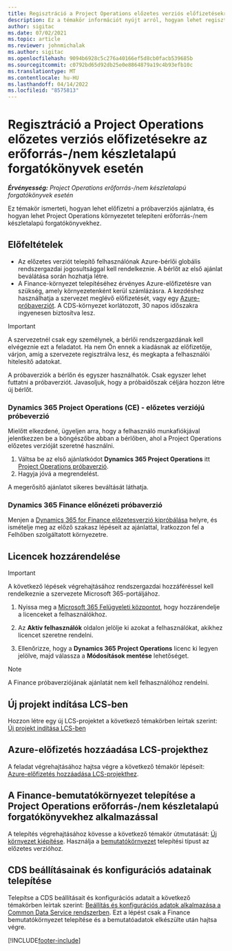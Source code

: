 ```yaml
---
title: Regisztráció a Project Operations előzetes verziós előfizetésekre az erőforrás-/nem készletalapú forgatókönyvek esetén
description: Ez a témakör információt nyújt arról, hogyan lehet regisztrálni és telepíteni a Dynamics 365 Project Operations alkalmazást erőforrás-/nem készletalapú forgatókönyvek esetén.
author: sigitac
ms.date: 07/02/2021
ms.topic: article
ms.reviewer: johnmichalak
ms.author: sigitac
ms.openlocfilehash: 9094b6928c5c276a40166ef5d8cb0facb539685b
ms.sourcegitcommit: c0792bd65d92db25e0e8864879a19c4b93efb10c
ms.translationtype: MT
ms.contentlocale: hu-HU
ms.lasthandoff: 04/14/2022
ms.locfileid: "8575813"
---
```

# <a name="sign-up-for-project-operations-preview-subscriptions-for-resource-non-stocked-scenarios"></a>Regisztráció a Project Operations előzetes verziós előfizetésekre az erőforrás-/nem készletalapú forgatókönyvek esetén

_**Érvényesség:** Project Operations erőforrás-/nem készletalapú forgatókönyvek esetén_



Ez témakör ismerteti, hogyan lehet előfizetni a próbaverziós ajánlatra, és hogyan lehet Project Operations környezetet telepíteni erőforrás-/nem készletalapú forgatókönyvekhez.

## <a name="prerequisites"></a>Előfeltételek
- Az előzetes verziót telepítő felhasználónak Azure-bérlői globális rendszergazdai jogosultsággal kell rendelkeznie. A bérlőt az első ajánlat beválátása során hozhatja létre. 
- A Finance-környezet telepítéséhez érvényes Azure-előfizetésre van szükség, amely környezetenként kerül számlázásra. A kezdéshez használhatja a szervezet meglévő előfizetését, vagy egy [Azure-próbaverziót](https://azure.microsoft.com/free/). A CDS-környezet korlátozott, 30 napos időszakra ingyenesen biztosítva lesz.

> [!IMPORTANT]
> A szervezetnél csak egy személynek, a bérlői rendszergazdának kell elvégeznie ezt a feladatot. Ha nem Ön ennek a kiadásnak az előfizetője, várjon, amíg a szervezete regisztrálva lesz, és megkapta a felhasználói hitelesítő adatokat.
> 
> A próbaverziók a bérlőn és egyszer használhatók. Csak egyszer lehet futtatni a próbaverziót. Javasoljuk, hogy a próbaidőszak céljára hozzon létre új bérlőt.


### <a name="dynamics-365-project-operations-ce---preview-trial"></a>Dynamics 365 Project Operations (CE) - előzetes verziójú próbeverzió 

Mielőtt elkezdené, ügyeljen arra, hogy a felhasználó munkafiókjával jelentkezzen be a böngészőbe abban a bérlőben, ahol a Project Operations előzetes verzióját szeretné használni.

1. Váltsa be az első ajánlatkódot **Dynamics 365 Project Operations** itt [Project Operations próbaverzió](https://aka.ms/try-po).
2. Hagyja jóvá a megrendelést.

  A megerősítő ajánlatot sikeres beváltását láthatja.

### <a name="dynamics-365-finance-preview-trial"></a>Dynamics 365 Finance előnézeti próbaverzió

Menjen a [Dynamics 365 for Finance előzetesverzió kipróbálása](https://aka.ms/trypoche) helyre, és ismételje meg az előző szakasz lépéseit az ajánlattal, Iratkozzon fel a Felhőben szolgáltatott környezetre.  

## <a name="assign-licenses"></a>Licencek hozzárendelése

> [!IMPORTANT]
> A következő lépések végrehajtásához rendszergazdai hozzáféréssel kell rendelkeznie a szervezete Microsoft 365-portáljához.

1. Nyissa meg a [Microsoft 365 Felügyeleti központot](https://portal.office.com/), hogy hozzárendelje a licenceket a felhasználókhoz.

2. Az **Aktív felhasználók** oldalon jelölje ki azokat a felhasználókat, akikhez licencet szeretne rendelni.

3. Ellenőrizze, hogy a **Dynamics 365 Project Operations** licenc ki legyen jelölve, majd válassza a **Módosítások mentése** lehetőséget.

> [!NOTE]
> A Finance próbaverziójának ajánlatát nem kell felhasználóhoz rendelni.

## <a name="start-a-new-project-in-lcs"></a>Új projekt indítása LCS-ben

Hozzon létre egy új LCS-projektet a következő témakörben leírtak szerint: [Új projekt indítása LCS-ben](create-lcs-project.md)

## <a name="add-an-azure-subscription-to-an-lcs-project"></a>Azure-előfizetés hozzáadása LCS-projekthez

A feladat végrehajtásához hajtsa végre a következő témakör lépéseit: [Azure-előfizetés hozzáadása LCS-projekthez](resource-add-azure-subscription-lcs-project.md).

## <a name="deploy-finance-demo-environment-with-project-operations-for-resourcenon-stocked-scenarios"></a>A Finance-bemutatókörnyezet telepítése a Project Operations erőforrás-/nem készletalapú forgatókönyvekhez alkalmazással

A telepítés végrehajtásához kövesse a következő témakör útmutatását: [Új környezet kiépítése](resource-provision-new-environment.md). Használja a [bemutatókörnyezet](/dynamics365/fin-ops-core/dev-itpro/deployment/deploy-demo-environment) telepítési típust az előzetes verzióhoz. 

## <a name="install-cds-setup-and-configuration-data"></a>CDS beállításainak és konfigurációs adatainak telepítése

Telepítse a CDS beállításait és konfigurációs adatait a következő témakörben leírtak szerint: [Beállítás és konfigurációs adatok alkalmazása a Common Data Service rendszerben](resource-apply-pro-setup-config-data.md).
Ezt a lépést csak a Finance bemutatókörnyezet telepítése és a bemutatóadatok elkészülte után hajtsa végre.


[!INCLUDE[footer-include](../includes/footer-banner.md)]
